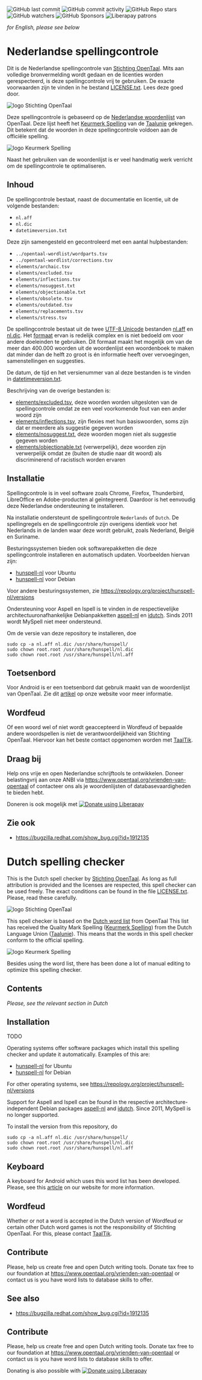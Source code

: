 ![GitHub last commit](https://img.shields.io/github/last-commit/opentaal/opentaal-hunspell)
![GitHub commit activity](https://img.shields.io/github/commit-activity/y/opentaal/opentaal-hunspell)
![GitHub Repo stars](https://img.shields.io/github/stars/opentaal/opentaal-hunspell)
![GitHub watchers](https://img.shields.io/github/watchers/opentaal/opentaal-hunspell)
![GitHub Sponsors](https://img.shields.io/github/sponsors/opentaal)
![Liberapay patrons](https://img.shields.io/liberapay/patrons/opentaal)

_for English, please see below_


# Nederlandse spellingcontrole

Dit is de Nederlandse spellingcontrole van
[Stichting OpenTaal](https://www.opentaal.org). Mits aan volledige
bronvermelding wordt gedaan en de licenties worden gerespecteerd, is deze
spellingcontrole vrij te gebruiken. De exacte voorwaarden zijn te vinden in he
 bestand [LICENSE.txt](LICENSE.txt). Lees deze goed door.

![logo Stichting OpenTaal](images/logo-shape-trans-640x360.png?raw=true)

Deze spellingcontrole is gebaseerd op de
[Nederlandse woordenlijst](https://github.com/OpenTaal/opentaal-wordlist) van
OpenTaal. Deze lijst heeft het
[Keurmerk Spelling](http://taalunieversum.org/inhoud/spelling-meer-hulpmiddelen/keurmerk)
van de [Taalunie](http://taalunie.org) gekregen. Dit betekent dat de woorden in
deze spellingcontrole voldoen aan de officiële spelling.

![logo Keurmerk Spelling](images/keurmerk.png?raw=true)

Naast het gebruiken van de woordenlijst is er veel handmatig werk verricht om de
spellingcontrole te optimaliseren.

## Inhoud

De spellingcontrole bestaat, naast de documentatie en licentie, uit de volgende
bestanden:
- `nl.aff`
- `nl.dic`
- `datetimeversion.txt`

Deze zijn samengesteld en gecontroleerd met een aantal hulpbestanden:
- `../opentaal-wordlist/wordparts.tsv`
- `../opentaal-wordlist/corrections.tsv`
- `elements/archaic.tsv`
- `elements/excluded.tsv`
- `elements/inflections.tsv`
- `elements/nosuggest.txt`
- `elements/objectionable.txt`
- `elements/obsolete.tsv`
- `elements/outdated.tsv`
- `elements/replacements.tsv`
- `elements/stress.tsv`

De spellingcontrole bestaat uit de twee
[UTF-8 Unicode](https://nl.wikipedia.org/wiki/UTF-8) bestanden
[nl.aff](nl.aff) en [nl.dic](nl.dic). Het
[formaat](https://linux.die.net/man/4/hunspell) ervan is redelijk complex en
is niet bedoeld om voor andere doeleinden te gebruiken. Dit formaat maakt het
mogelijk om van de meer dan 400.000 woorden uit de woordenlijst een woordenboek
te maken dat minder dan de helft zo groot is én informatie heeft over
vervoegingen, samenstellingen en suggesties.

De datum, de tijd en het versienummer van al deze bestanden is te vinden in
[datetimeversion.txt](datetimeversion.txt).

Beschrijving van de overige bestanden is:
<!--- [elements/archaic.tsv](elements/archaic.tsv) (archaïsch), dit zijn woorden die
nog wel gebruikt worden, alle zitten in de woordenlijst-->
- [elements/excluded.tsv](elements/excluded.tsv), deze woorden worden
uitgesloten van de spellingcontrole omdat ze een veel voorkomende fout van een
ander woord zijn
- [elements/inflections.tsv](elements/inflections.tsv), zijn flexies met hun
basiswoorden, soms zijn dat er meerdere
als suggestie gegeven worden
- [elements/nosuggest.txt](elements/nosuggest.txt), deze woorden mogen niet
als suggestie gegeven worden
- [elements/objectionable.txt](elements/objectionable.txt) (verwerpelijk), deze
woorden zijn verwerpelijk omdat ze (buiten de studie naar dit woord) als
discriminerend of racistisch worden ervaren
<!--- [elements/obsolete.tsv](elements/obsolete.tsv) (onbruik), deze woorden zijn in
onbruik geraakt, sommige zitten nog in de woordenlijst (weeuw), sommige niet
meer (arre) en sommige zijn fout omdat er een andere spelling van is (pannekoek)
of een ander woord voor in de plaats is gekomen (chocozoen)-->
<!--- [elements/outdated.tsv](elements/outdated) (ouderwets), deze woorden worden zeer
zelden nog gebruikt, sommige zitten nog in de woordenlijst, sommige niet meer-->

## Installatie

Spellingcontrole is in veel software zoals Chrome, Firefox, Thunderbird,
LibreOffice en Adobe-producten al geïntegreerd. Daardoor is het eenvoudig deze
Nederlandse ondersteuning te installeren.

Na installatie ondersteunt de spellingcontrole `Nederlands` of `Dutch`.
De spellingregels en de spellingcontrole zijn overigens identiek voor het
Nederlands in de landen waar deze wordt gebruikt, zoals Nederland, België en
Suriname.

Besturingssystemen bieden ook softwarepakketten die deze spellingcontrole
installeren en automatisch updaten. Voorbeelden hiervan zijn:
- [hunspell-nl](https://packages.ubuntu.com/search?keywords=hunspell-nl) voor Ubuntu
- [hunspell-nl](https://packages.debian.org/search?keywords=hunspell-nl) voor Debian

Voor andere besturingssystemen, zie
https://repology.org/project/hunspell-nl/versions

Ondersteuning voor Aspell en Ispell is te vinden in de respectievelijke
architectuuronafhankelijke Debianpakketten
[aspell-nl](https://packages.debian.org/stable/aspell-nl) en
[idutch](https://packages.debian.org/stable/idutch). Sinds 2011 wordt MySpell
niet meer ondersteund.

Om de versie van deze repository te installeren, doe

    sudo cp -a nl.aff nl.dic /usr/share/hunspell/
    sudo chown root.root /usr/share/hunspell/nl.dic
    sudo chown root.root /usr/share/hunspell/nl.aff

## Toetsenbord

Voor Android is er een toetsenbord dat gebruik maakt van de woordenlijst van
OpenTaal. Zie dit
[artikel](https://www.opentaal.org/het-laatste-nieuws/projectnieuws/51-publicaties/221-anysoftkeyboard)
op onze website voor meer informatie.

## Wordfeud

Of een woord wel of niet wordt geaccepteerd in Wordfeud of bepaalde andere
woordspellen is niet de verantwoordelijkheid van Stichting OpenTaal. Hiervoor
kan het beste contact opgenomen worden met [TaalTik](https://taaltik.nl).

## Draag bij

Help ons vrije en open Nederlandse schrijftools te ontwikkelen. Doneer
belastingvrij aan onze ANBI via https://www.opentaal.org/vrienden-van-opentaal
of contacteer ons als je woordenlijsten of databasevaardigheden te bieden hebt.

Doneren is ook mogelijk met <noscript><a href="https://liberapay.com/opentaal/donate"><img alt="Donate using Liberapay" src="https://liberapay.com/assets/widgets/donate.svg"></a></noscript>

## Zie ook

- https://bugzilla.redhat.com/show_bug.cgi?id=1912135

# Dutch spelling checker

This is the Dutch spell checker by [Stichting OpenTaal](https://www.opentaal.org).
As long as full attribution is provided and the licenses are respected, this
spell checker can be used freely. The exact conditions can be found in the file
[LICENSE.txt](LICENSE.txt). Please, read these carefully.

![logo Stichting OpenTaal](images/logo-shape-white-640x360.png?raw=true)

This spell checker is based on the
[Dutch word list](https://github.com/OpenTaal/opentaal-wordlist) from OpenTaal
This list has received the Quality Mark Spelling
([Keurmerk Spelling](http://taalunieversum.org/inhoud/spelling-meer-hulpmiddelen/keurmerk))
from the Dutch Language Union ([Taalunie](http://taalunie.org)). This means that
the words in this spell checker conform to the official spelling.

![logo Keurmerk Spelling](images/keurmerk.png?raw=true)

Besides using the word list, there has been done a lot of manual editing to
optimize this spelling checker.

## Contents

_Please, see the relevant section in Dutch_

## Installation

TODO

Operating systems offer software packages which install this spelling checker
and update it automatically. Examples of this are:
- [hunspell-nl](https://packages.ubuntu.com/search?keywords=hunspell-nl) for Ubuntu
- [hunspell-nl](https://packages.debian.org/search?keywords=hunspell-nl) for Debian

For other operating systems, see https://repology.org/project/hunspell-nl/versions

Support for Aspell and Ispell can be found in the respective
architecture-independent Debian packages
[aspell-nl](https://packages.debian.org/stable/aspell-nl) and
[idutch](https://packages.debian.org/stable/idutch). Since 2011, MySpell is no
longer supported.

To install the version from this repository, do

    sudo cp -a nl.aff nl.dic /usr/share/hunspell/
    sudo chown root.root /usr/share/hunspell/nl.dic
    sudo chown root.root /usr/share/hunspell/nl.aff

## Keyboard

A keyboard for Android which uses this word list has been developed. Please, see
this
[article](https://www.opentaal.org/het-laatste-nieuws/projectnieuws/51-publicaties/221-anysoftkeyboard)
on our website for more information.

## Wordfeud

Whether or not a word is accepted in the Dutch version of Wordfeud or certain
other Dutch word games is not the responsibility of Stichting OpenTaal. For
this, please contact [TaalTik](https://taaltik.nl).

## Contribute

Please, help us create free and open Dutch writing tools. Donate tax free to our
foundation at https://www.opentaal.org/vrienden-van-opentaal or contact us is
you have word lists to database skills to offer.

## See also

- https://bugzilla.redhat.com/show_bug.cgi?id=1912135

## Contribute

Please, help us create free and open Dutch writing tools. Donate tax free to our
foundation at https://www.opentaal.org/vrienden-van-opentaal or contact us is
you have word lists to database skills to offer.

Donating is also possible with <noscript><a href="https://liberapay.com/opentaal/donate"><img alt="Donate using Liberapay" src="https://liberapay.com/assets/widgets/donate.svg"></a></noscript>

